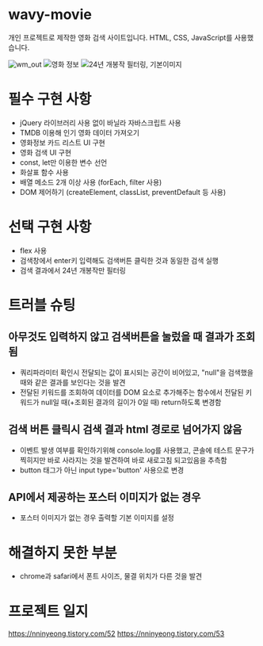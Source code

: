 # wavy-movie

개인 프로젝트로 제작한 영화 검색 사이트입니다.
HTML, CSS, JavaScript를 사용했습니다.

![wm_out](https://github.com/user-attachments/assets/82395c07-01ac-49c7-b7fd-922206558580)
![영화 정보](https://github.com/user-attachments/assets/03d12a94-a50b-4768-b7b9-58c9bc075f68)
![24년 개봉작 필터링, 기본이미지](https://github.com/user-attachments/assets/183e902f-71ea-4099-9628-9afdf4917eb4)


# 필수 구현 사항
- jQuery 라이브러리 사용 없이 바닐라 자바스크립트 사용
- TMDB 이용해 인기 영화 데이터 가져오기
- 영화정보 카드 리스트 UI 구현
- 영화 검색 UI 구현
- const, let만 이용한 변수 선언
- 화살표 함수 사용
- 배열 메소드 2개 이상 사용 (forEach, filter 사용)
- DOM 제어하기 (createElement, classList, preventDefault 등 사용)

# 선택 구현 사항
- flex 사용
- 검색창에서 enter키 입력해도 검색버튼 클릭한 것과 동일한 검색 실행
- 검색 결과에서 24년 개봉작만 필터링

# 트러블 슈팅
## 아무것도 입력하지 않고 검색버튼을 눌렀을 때 결과가 조회됨
- 쿼리파라미터 확인시 전달되는 값이 표시되는 공간이 비어있고, "null"을 검색했을 때와 같은 결과를 보인다는 것을 발견
- 전달된 키워드를 조회하여 데이터를 DOM 요소로 추가해주는 함수에서 전달된 키워드가 null일 때(+조회된 결과의 길이가 0일 때) return하도록 변경함

## 검색 버튼 클릭시 검색 결과 html 경로로 넘어가지 않음
- 이벤트 발생 여부를 확인하기위해 console.log를 사용했고, 콘솔에 테스트 문구가 찍히지만 바로 사라지는 것을 발견하여 바로 새로고침 되고있음을 추측함
- button 태그가 아닌 input type='button' 사용으로 변경

## API에서 제공하는 포스터 이미지가 없는 경우
- 포스터 이미지가 없는 경우 출력할 기본 이미지를 설정

# 해결하지 못한 부분
- chrome과 safari에서 폰트 사이즈, 물결 위치가 다른 것을 발견

# 프로젝트 일지
https://nninyeong.tistory.com/52
https://nninyeong.tistory.com/53

